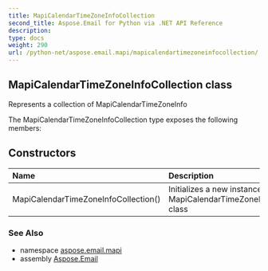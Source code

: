 ```yaml
---
title: MapiCalendarTimeZoneInfoCollection
second_title: Aspose.Email for Python via .NET API Reference
description: 
type: docs
weight: 290
url: /python-net/aspose.email.mapi/mapicalendartimezoneinfocollection/
---
```


## MapiCalendarTimeZoneInfoCollection class

Represents a collection of MapiCalendarTimeZoneInfo

The MapiCalendarTimeZoneInfoCollection type exposes the following members:
## Constructors
| Name | Description |
| :- | :- |
|MapiCalendarTimeZoneInfoCollection()|Initializes a new instance of the MapiCalendarTimeZoneInfoCollection class|

### See Also

* namespace [aspose.email.mapi](/email/python-net/aspose.email.mapi/)
* assembly [Aspose.Email](/email/python-net/)

